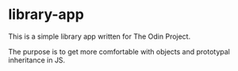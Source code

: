 # library-app

This is a simple library app written for The Odin Project.

The purpose is to get more comfortable with objects and prototypal inheritance in JS.